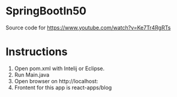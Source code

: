 # SpringBootIn50
Source code for https://www.youtube.com/watch?v=Ke7Tr4RgRTs

# Instructions
1. Open pom.xml with Intelij or Eclipse.
2. Run Main.java
3. Open browser on http://localhost:<port mentioned in application.properties under resources>
4. Frontent for this app is react-apps/blog
